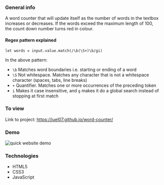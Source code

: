 ### General info

A word counter that will update itself as the number of words in the textbox
increases or decreases. If the words exceed the maximum length of 100, the count down number turns red in colour.

#### Regex pattern explained

```let words = input.value.match(/\b(\S+)\b/gi)```

In the above pattern:

- ```\b``` Matches word boundaries i.e. starting or ending of a word
- ```\S``` Not whitespace. Matches any character that is not a whitespace character (spaces, tabs, line breaks)
- ```+``` Quantifier. Matches one or more occurrences of the preceding token 
- ```i``` Makes it case insensitive, and ```g``` makes it do a global search instead of stopping at first match

### To view

Link to project: https://juel07.github.io/word-counter/

### Demo

![quick website demo](website-demo.gif)

### Technologies

- HTML5
- CSS3
- JavaScript
